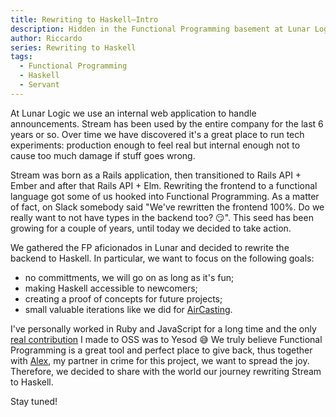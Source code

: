 ```yaml
---
title: Rewriting to Haskell–Intro
description: Hidden in the Functional Programming basement at Lunar Logic we want to have fun, enable newcomers to approach Haskell and creating future options for the company
author: Riccardo
series: Rewriting to Haskell
tags:
  - Functional Programming
  - Haskell
  - Servant
---
```


At Lunar Logic we use an internal web application to handle announcements. Stream has been used by the entire company for the last 6 years or so. Over time we have discovered it's a great place to run tech experiments: production enough to feel real but internal enough not to cause too much damage if stuff goes wrong.

Stream was born as a Rails application, then transitioned to Rails API + Ember and after that Rails API + Elm. Rewriting the frontend to a functional language got some of us hooked into Functional Programming. As a matter of fact, on Slack somebody said "We've rewritten the frontend 100%. Do we really want to not have types in the backend too? 😏". This seed has been growing for a couple of years, until today we decided to take action.

We gathered the FP aficionados in Lunar and decided to rewrite the backend to Haskell. In particular, we want to focus on the following goals:

- no committments, we will go on as long as it's fun;
- making Haskell accessible to newcomers;
- creating a proof of concepts for future projects;
- small valuable iterations like we did for [AirCasting](https://odone.io/posts/2020-07-13-elm-tricks-from-production–migrating-from-angular-v1-to-elm/).

I've personally worked in Ruby and JavaScript for a long time and the only [real contribution](https://odone.io/posts/2019-08-26-building-a-blog-in-haskell-with-yesod–giving-back/) I made to OSS was to Yesod 😅
We truly believe Functional Programming is a great tool and perfect place to give back, thus together with [Alex](https://www.linkedin.com/in/alexander-suminski/), my partner in crime for this project, we want to spread the joy. Therefore, we decided to share with the world our journey rewriting Stream to Haskell.

Stay tuned!
